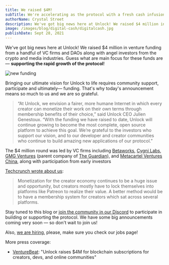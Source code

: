 ```yaml
---
title: We raised $4M!
subTitle: We're accelerating as the protocol with a fresh cash infusion!
authorName: Crystal Street
description: We've got big news here at Unlock! We raised $4 million in venture funding from a handful of VC firms and DAOs along with angel investors from the crypto and media industries. Guess what are main focus for these funds are — supporting the rapid growth of the protocol!
image: /images/blog/digital-cash/digitalcash.jpg
publishDate: Sept 28, 2021
---
```


We've got big news here at Unlock! We raised $4 million in venture funding from a handful of VC firms and DAOs along with angel investors from the crypto and media industries. Guess what are main focus for these funds are— **supporting the rapid growth of the protocol**!

![new funding](/images/blog/digital-cash/digitalcash.jpg)

Bringing our ultimate vision for Unlock to life requires community support, participate and ultimately— funding. That's why today's announcement means so much to us and we are so grateful.

> “At Unlock, we envision a fairer, more humane Internet in which every creator can monetize their work on their own terms through membership benefits of their choice,” said Unlock CEO Julien Genestoux. “With the funding we have raised to date, Unlock will continue growing to become the most complete, open source platform to achieve this goal. We’re grateful to the investors who support our vision, and to our developer and creator communities who continue to build amazing new applications of our protocol.”

The $4 million round was led by VC firms including [Betaworks](https://www.betaworks.com/), [Cygni Labs](https://twitter.com/totofrance), [GMG Ventures](https://www.gmgventures.co/) (parent company of [The Guardian](https://www.theguardian.com/us)), and [Metacartel Ventures China](https://metacartel.xyz/), along with participation from early investors

[Techcrunch wrote about us](https://techcrunch.com/2021/09/28/guardian-owner-invests-in-unlock-an-nft-protocol-designed-for-subscriptions-and-memberships/):

> Monetization for the creator economy continues to be a huge issue and opportunity, but creators mostly have to lock themselves into platforms like Patreon to realize their value. A better method would be to have a membership system for creators which sat across several platforms.

Stay tuned to this blog or [join the community in our Discord](https://discord.unlock-protocol.com/) to participate in building or supporting the protocol. We have some big announcements coming very soon — so don't wait to join us!

Also, [we are hiring](https://www.notion.so/unlockprotocol/Unlock-Jobs-907811d15c4d490091eb298f71b0954c), please, make sure you check our jobs page!

More press coverage:

- [VentureBeat](https://venturebeat.com/2021/09/28/unlock-raises-4m-for-blockchain-subscriptions-for-creators-devs-and-online-communities/): "Unlock raises $4M for blockchain subscriptions for creators, devs, and online communities"
